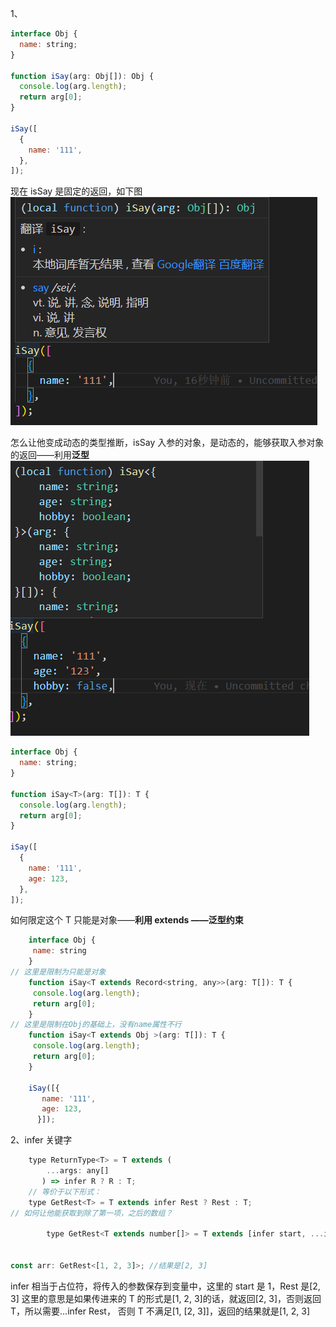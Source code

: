 1、

```javascript
interface Obj {
  name: string;
}

function iSay(arg: Obj[]): Obj {
  console.log(arg.length);
  return arg[0];
}

iSay([
  {
    name: '111',
  },
]);
```

现在 isSay 是固定的返回，如下图
![avatar](./assets/iSay1.png)

怎么让他变成动态的类型推断，isSay 入参的对象，是动态的，能够获取入参对象的返回——利用**泛型**
![avatar](./assets/iSay2.png)

```javascript
interface Obj {
  name: string;
}

function iSay<T>(arg: T[]): T {
  console.log(arg.length);
  return arg[0];
}

iSay([
  {
    name: '111',
    age: 123,
  },
]);
```

如何限定这个 T 只能是对象——**利用 extends ——泛型约束**

```javascript
    interface Obj {
     name: string
    }
// 这里是限制为只能是对象
    function iSay<T extends Record<string, any>>(arg: T[]): T {
     console.log(arg.length);
     return arg[0];
    }
// 这里是限制在Obj的基础上，没有name属性不行
    function iSay<T extends Obj >(arg: T[]): T {
     console.log(arg.length);
     return arg[0];
    }

    iSay([{
       name: '111',
       age: 123,
      }]);
```

2、infer 关键字

```javascript
    type ReturnType<T> = T extends (
        ...args: any[]
       ) => infer R ? R : T;
    // 等价于以下形式：
    type GetRest<T> = T extends infer Rest ? Rest : T;
// 如何让他能获取到除了第一项，之后的数组？

        type GetRest<T extends number[]> = T extends [infer start, ...infer Rest] ? Rest : T;


const arr: GetRest<[1, 2, 3]>; //结果是[2, 3]
```

infer 相当于占位符，将传入的参数保存到变量中，这里的 start 是 1，Rest 是[2, 3]
这里的意思是如果传进来的 T 的形式是[1, 2, 3]的话，就返回[2, 3]，否则返回 T，所以需要...infer Rest， 否则 T 不满足[1, [2, 3]]，返回的结果就是[1, 2, 3]

